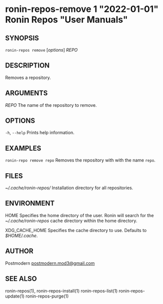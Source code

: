 # ronin-repos-remove 1 "2022-01-01" Ronin Repos "User Manuals"

## SYNOPSIS

`ronin-repos remove` [*options*] *REPO*

## DESCRIPTION

Removes a repository.

## ARGUMENTS

*REPO*
	The name of the repository to remove.

## OPTIONS

`-h`, `--help`
  Prints help information.

## EXAMPLES

`ronin-repo remove repo`
	Removes the repository with with the name `repo`.

## FILES

*~/.cache/ronin-repos/*
	Installation directory for all repositories.

## ENVIRONMENT

HOME
	Specifies the home directory of the user. Ronin will search for the
	*~/.cache/ronin-repos* cache directory within the home directory.

XDG_CACHE_HOME
  Specifies the cache directory to use. Defaults to *$HOME/.cache*.

## AUTHOR

Postmodern <postmodern.mod3@gmail.com>

## SEE ALSO

ronin-repos(1), ronin-repos-install(1) ronin-repos-list(1) ronin-repos-update(1) ronin-repos-purge(1)
